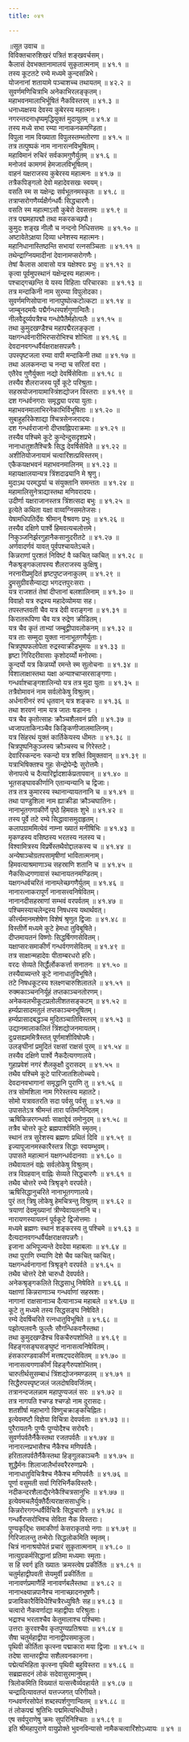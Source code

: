 ```yaml
---
title: ०४१

---
```

॥सूत उवाच ॥  
विविक्तचारुशिखरं पत्रितं शङ्खवर्चसम्।  
कैलासं देवभक्तानामालयं सुकृतात्मनाम् ॥ ४१.१ ॥  
तस्य कूटतटे रम्ये मध्यमे कुन्दसन्निभे।  
योजनानां शतायामे पञ्चाशच्च तथायतम् ॥ ४२.२ ॥  
सुवर्णमणिचित्राभि अनेकाभिरलङ्कृतम्।  
महाभवनमालाभिर्भूषितं नैकविस्तरम् ॥ ४१.३ ॥  
धनाध्यक्षस्य देवस्य कुबेरस्य महात्मनः।  
नगरन्तदनाधृष्यमृद्धियुक्तं मुदायुतम् ॥ ४१.४ ॥  
तस्य मध्ये सभा रम्या नानाकनकमण्डिता।  
विपुला नाम विख्याता विपुलस्तम्भतोरणा ॥ ४१.५ ॥  
तत्र तत्पुष्पकं नाम नानारत्नविभूषितम्।  
महाविमानं रुचिरं सर्वकामगुणैर्युतम् ॥ ४१.६ ॥  
मनोजवं कामगमं हेमजालविभूषितम्।  
वाहनं यक्षराजस्य कुबेरस्य महात्मनः ॥ ४१.७ ॥  
तत्रैकपिङ्गलो देवो महादेवसखः स्वयम्।  
वसति स्म स यक्षेन्द्रः सर्वभूतनमस्कृतः ॥ ४१.८ ॥  
तत्राप्सरोगणैर्य्यक्षैर्गन्धर्वैः सिद्धचारणैः।  
वसति स्म महात्माऽसौ कुबेरो देवसत्तमः ॥ ४१.९ ॥  
तत्र पद्ममहापद्मौ तथा मकरकच्छपौ।  
कुमुदः शङ्ख नीलौ च नन्दनो निधिसत्तमः ॥ ४१.१० ॥  
अष्टावेतेऽक्षया दिव्या धनेशस्य महात्मनः।  
महानिधानास्तिष्ठन्ति सभायां रत्नसञ्चिताः ॥ ४१.११ ॥  
तथेन्द्राग्नियमादीनां देवानामप्सरोगणैः।  
तेषां कैलास आवासो यत्र यक्षेश्वरः प्रभुः ॥ ४१.१२ ॥  
कृत्वा पूर्वमुपस्थानं यक्षेन्द्रस्य महात्मनः।  
पश्चाद्गच्छन्ति ये यस्य विहिताः परिचारकाः ॥ ४१.१३ ॥  
तत्र मन्दाकिनी नाम सुरम्या विपुलोदका।  
सुवर्णमणिसोपाना नानापुष्पोत्कटोत्कटा ॥ ४१.१४ ॥  
जाम्बूनदमयैः पद्मैर्गन्धस्पर्शगुणान्वितैः।  
नीलवैदूर्य्यपत्रैश्च गन्धोपैतैर्महोत्पलैः ॥ ४१.१५ ॥  
तथा कुमुदखण्डैश्च महापद्मैरलङ्कृता ।  
यक्षगन्धर्वनारीभिरप्सरोभिश्च शोभिता ॥ ४१.१६ ॥  
देवदानवगन्धर्वैर्यक्षराक्षसपन्नगैः।  
उपस्पृष्टजला रम्या वापी मन्दाकिनी तथा ॥ ४१.१७ ॥  
तथा अलकनन्दा च नन्दा च सरितां वरा ।  
एतैरेव गुणैर्युक्ता नद्यो देवर्षिसेविताः ॥ ४१.१८ ॥  
तस्यैव शैलराजस्य पूर्वे कूटे परिश्रुताः।  
सहस्रयोजनायामास्त्रिंशद्योजन विस्तराः ॥ ४१.१९ ॥  
दश गन्धर्वनगराः समृद्ध्या परया युताः।  
महाभवनमालाभिरनेकाभिर्विभूषिताः ॥ ४१.२० ॥  
सुबाहुहरिकेशाद्या श्चित्रसेनजरादयः।  
दश गन्धर्वराजानो दीप्तवह्निपराक्रमाः ॥ ४१.२१ ॥  
तस्यैव पश्चिमे कूटे कुन्देन्दुसदृशप्रभे।  
नानाधातुशतैश्चित्रैः सिद्ध देवर्षिसेविते ॥ ४१.२२ ॥  
अशीतियोजनायामं चत्वारिंशत्प्रविस्तरम्।  
एकैकयक्षभवनं महाभवनमालिनम् ॥ ४१.२३ ॥  
महायक्षालयान्यत्र त्रिंशदाढ्यानि मे श्रृणु।  
मुदाऽथ परमद्धर्या च संयुक्तानि समन्ततः ॥ ४१.२४ ॥  
महामालिसुनेत्राद्यास्तथा मणिवरादयः।  
उदीर्णा यक्षराजानस्तत्र त्रिंशत्सदा बभुः ॥ ४१.२५ ॥  
इत्येते कथिता यक्षा वाय्वग्निसमतेजसः।  
येषामधिपतिर्देवः श्रीमान् वैश्रवणः प्रभुः ॥ ४१.२६ ॥  
तस्यैव दक्षिणे पार्श्वे हिमवत्यचलोत्तमे।  
निकुञ्जनिर्झरगुहानैकसानुदरीतटे ॥ ४१.२७ ॥  
अर्णवादर्णवं यावत् पूर्वपश्चायतेऽचले।  
किन्नराणां पुरशतं निविष्टं वै व्कचित् व्कचित् ॥ ४१.२८ ॥  
नैकश्रृङ्गकलापस्य शैलराजस्य कुक्षिषु।  
नरनारीप्रमुदितं हृष्टपुष्टजनाकुलम् ॥ ४१.२९ ॥  
द्रुमसुग्रीवसैन्याद्या भगदत्तपुरःसराः ।  
यत्र राजशतं तेषां दीप्तानां बलशालिनाम् ॥ ४१.३० ॥  
विवाहो यत्र रुद्रस्य महादेव्योमया सह।  
तपस्तप्तवती चैव यत्र देवी वराङ्गना ॥ ४१.३१ ॥  
किरातरूपिणा चैव यत्र रुद्रेण क्रीडितम्।  
यत्र चैव कृतं ताभ्यां जम्बूद्वीपावलोकनम् ॥ ४१.३२ ॥  
यत्र ताः सम्मुदा युक्ता नानाभूतगणैर्युताः।  
चित्रपुष्पफलोपेता रुद्रस्याक्रीडभूमयः ॥ ४१.३३ ॥  
हृष्टा गिरिदरीवासाः कृशोदर्य्यो मनोरमाः।  
कुन्दर्यो यत्र किन्नर्य्यो रमन्ते स्म सुलोचनाः ॥ ४१.३४ ॥  
विशालाक्षास्तथा यक्षा अन्याश्चाप्सरसाङ्गणाः।  
गन्धर्वाश्चाङ्गशालिन्यो यत्र तत्र मुदा युताः ॥ ४१.३५ ॥  
तत्रैवोमावनं नाम सर्वलोकेषु विश्रुतम्।  
अर्धनारीनरं रुपं धृतवान् यत्र शङ्करः ॥ ४१.३६ ॥  
तथा शरवणं नाम यत्र जातः षडाननः ।  
यत्र चैव कृतोत्साहः क्रौञ्चशैलवनं प्रति ॥ ४१.३७ ॥  
ध्वजापताकिनञ्चैव किङ्किणीजालमालिनम्।  
यत्र सिंहरथं युक्तं कार्तिकेयस्य धीमतः ॥ ४१.३८ ॥  
चित्रपुष्पनिकुञ्जस्य क्रौञ्चस्य च गिरेस्तटे।  
देवारिस्कन्दनः स्कन्दो यत्र शक्तिं विमुक्तवान् ॥ ४१.३९ ॥  
यत्राभिषिक्तश्च गुहः सेन्द्रोपेन्द्रैः सुरोत्तमैः।  
सेनापत्ये च दैत्यारिर्द्वादशार्कप्रतापवान् ॥ ४१.४० ॥  
भूतसङ्घावकीर्णानि एतान्यन्यानि च द्विजाः।  
तत्र तत्र कुमारस्य स्थानान्यायतनानि च ॥ ४१.४१ ॥  
तथा पाण्डुशिला नाम ह्याक्रीडा क्रौञ्चघातिनः।  
नानाभूतगणाकीर्णे पृष्ठे हिमवतः शुभे ॥ ४१.४२ ॥  
तस्य पूर्वे तटे रम्ये सिद्धावासमुदाहृतम्।  
कलापग्राममित्येवं नाम्ना ख्यातं मनीषिभिः ॥ ४१.४३ ॥  
मृकण्डस्य वसिष्ठस्य भरतस्य नलस्य च।  
विश्वामित्रस्य विप्रर्षेस्तथैवोद्दालकस्य च ॥ ४१.४४ ॥  
अन्येषाञ्चोग्रतपसामृषीणां भावितात्मनाम्।  
हिमवत्याश्रमाणाञ्च सहस्राणि शतानि च ॥ ४१.४५ ॥  
नैकसिध्दगणावासं स्थानायतनमण्डितम्।  
यक्षगन्धर्वचरितं नानाम्लेच्छगणैर्युतम् ॥ ४१.४६ ॥  
नानारत्नाकरापूर्णं नानासत्त्वनिषेवितम्।  
नानानदीसहस्राणां सम्भवं वरपर्वतम् ॥ ४१.४७ ॥  
पश्चिमस्याचलेन्द्रस्य निषधस्य यथार्थवत्।  
कीर्त्त्यमानमशेषेण विशेषं श्रृणुत द्विजाः ॥ ४१.४८ ॥  
विस्तीर्णे मध्यमे कूटे हेमधा तुविबूषिते।  
दीप्तमायतनं विष्णोः सिद्धर्षिगणसेवितम्।  
यक्षाप्सरःसमाकीर्णं गन्धर्वगणसेवितम् ॥ ४१.४९ ॥  
तत्र साक्षान्महादेवः पीताम्बरधरो हरिः।  
वरदः सेव्यते सिर्द्धैर्लोककर्त्ता सनातनः ॥ ४१.५० ॥  
तस्यैवाब्यन्तरे कूटे नानाधातुविभूषिते।  
तटे निषधकूटस्य श्लक्ष्णचारुशिलातले ॥ ४१.५१ ॥  
रुक्मकाञ्चननिर्यूहं तप्तकाञ्चनतोरणम्।  
अनेकवलभीकूटप्रलोलीशतसङ्कटम् ॥ ४१.५२ ॥  
हर्म्यप्रासादमतुलं तप्तकाञ्चनभूषितम्।  
हर्म्यप्रासादबद्धञ्च मुदितञ्चातिविस्तरम् ॥ ४१.५३ ॥  
उद्यानमालाकलितं त्रिंशद्योजनमायतम्।  
दुःप्रसह्यममित्रैस्तत् पूर्णमाशीविषोपमैः।  
उलङ्घीनां प्रमुदितं रक्षसां राक्षसं पुरम् ॥ ४१.५४ ॥  
तस्यैव दक्षिणे पार्श्वे नैकदैत्यगणालये।  
गुहाप्रवेशं नगरं शैलकुक्षौ दुरासदम् ॥ ४१.५५ ॥  
तथैव पश्चिमे कूटे पारिजातशिलोच्चये।  
देवदानवभागानां समृद्धानि पुराणि तु ॥ ४१.५६ ॥  
तत्र सोमशिला नाम गिरेस्तस्य महातटे।  
सोमो यत्रावतरति सदा पर्वसु पर्वसु ॥ ४१.५७ ॥  
उपासतेऽत्र श्रीमन्तं तारा पतिमनिन्दितम्।  
ऋषिकिन्नरगन्धर्वाः साक्षाद्देवं तमोनुदम् ॥ ४१.५८ ॥  
तत्रैव चोत्तरे कूटे ब्रह्मपार्श्वमिति स्मृतम्।  
स्थानं तत्र सुरेशस्य ब्रह्मणः प्रथितं दिवि ॥ ४१.५९ ॥  
इज्यापूजानमस्कारैस्तत्र सिद्धाः स्वयम्भुवम्।  
उपासते महात्मानं यक्षगन्धर्वदानवाः ॥ ४१.६० ॥  
तथैवायतनं वह्नेः सर्वलोकेषु विश्रुतम्।  
तत्र विग्रहवान् वाह्निः सेव्यते सिद्धचारणैः ॥ ४१.६१ ॥  
तथैव चोत्तरे रम्ये त्रिश्रृङ्गे वरपर्वते।  
ऋषिसिद्धानुचरिते नानाभूतगणालये।  
पुरं तत् त्रिषु लोकेषु हेमचित्रन्तु विश्रुतम् ॥ ४१.६२ ॥  
त्रयाणां देवमुख्यानां त्रीण्येवायतनानि च।  
नारायणस्यायतनं पूर्वकूटे द्विजोत्तमाः ।  
मध्यमे ब्रह्मणः स्थानं शङ्करस्य तु पश्चिमे ॥ ४१.६३ ॥  
दैत्यदानवगन्धर्वैर्यक्षराक्षसपन्नगैः।  
इजाना अभिपूज्यन्ते देवदेवा महाबलाः ॥ ४१.६४ ॥  
तथा पुराणि रम्याणि देशे चैव व्कचित् व्कचित्।  
यक्षगन्धर्वनागानां त्रिश्रृङ्गे वरपर्वते ॥ ४१.६५ ॥  
तथैव चोत्तरे देशे चारुधौ देवपर्वते।  
अनेकश्रृङ्गकलिते सिद्धसाधु निषेविते ॥ ४१.६६ ॥  
यक्षाणां किन्नराणाञ्च गन्धर्वाणां सहस्रशः।  
नागानां राक्षसानाञ्च दैत्यानाञ्च महाबले ॥ ४१.६७ ॥  
कूटे तु मध्यमे तस्य सिद्धसङ्घ निषेविते।  
रम्ये देवर्षिचरिते रत्नधातुविभूषिते ॥ ४१.६८ ॥  
पझोत्पलवनैः फुल्लैः सौगन्धिकवनैस्तथा।  
तथा कुमुदखण्डैश्च विकचैरुपशोभिते ॥ ४१.६९ ॥  
विहङ्गसङ्घसङ्घुष्टं नानासत्वनिषेवितम्।  
हंसकारण्डवाकीर्णं मत्तषट्‌पदसेवितम् ॥ ४१.७० ॥  
नानासत्वगणाकीर्णं विहङ्गैरुपशोभितम्।  
चारुतीर्थसुसम्बाधं त्रिंशद्योजनमण्डलम् ॥ ४१.७१ ॥  
सिद्धैरुपस्पृष्टजलं जलदोषविवर्जितम्।  
तत्रानन्दजलन्नाम महापुण्यजलं सरः ॥ ४१.७२ ॥  
तत्र नागपति श्चण्ड श्चण्डो नाम दुरासदः।  
शतशीर्षा महाभागो विष्णुचक्राङ्कचिह्नितः।  
इत्येवमष्टौ विज्ञेया विचित्रा देवपर्वताः ॥ ४१.७३ ॥।  
पुरैरायतनैः पुण्यैः पुण्योदैश्च सरोवरैः।  
सुवर्णपर्वतैर्नैकैस्तथा रजतपर्वतैः ॥ ४१.७४ ॥  
नानारत्नप्रभासैश्च नैकैश्च मणिपर्वतैः।  
हरितालपर्वतैर्नैकैस्तथा हिङ्गुलकाञ्चनैः ॥ ४१.७५ ॥  
शुद्धैर्मनः शिलाजालैर्भास्वरैररुणप्रभैः ।  
नानाधातुविचित्रैश्च नैकैश्च मणिपर्वतैः ॥ ४१.७६ ॥  
पूर्णा वसुमती सर्वा गिरिभिर्नैकविस्तरैः।  
नदीकन्दरशैलाद्यैरनेकैश्चित्रसानुभिः ॥ ४१.७७ ॥  
इत्येवमचलैर्युक्तैर्दैत्यराक्षससाधुभिः।  
किन्नरोरगगन्धर्वैर्विचित्रैः सिद्धचारणैः ॥ ४१.७८ ॥  
गन्धर्वैरप्सरोभिश्च सेविता नैक विस्तराः।  
पुण्यकृद्भिः समाकीर्णा केसराकृतयो नगाः ॥ ४१.७९ ॥  
गिरिजालन्तु तन्मेरोः सिद्धलोकमिति स्मृतम्।  
चित्रं नानाश्रयोपेतं प्रचारं सुकृतात्मनाम् ॥ ४१.८० ॥  
नात्युग्रकर्मसिद्धानां प्रतिमा मध्यमाः स्मृताः।  
स हि स्वर्ग इति ख्यातः क्रमस्त्वेष प्रकीर्तितः ॥ ४१.८१ ॥  
चतुर्महाद्वीपवती सेयमुर्वी प्रकीर्तिता ॥  
नानावर्णप्रमाणैर्हि नानावर्णबलैस्तथा ॥ ४१.८२ ॥  
नानाभक्ष्यान्नपानैश्च नानाच्छादनभूषणैः।  
प्रजाविकारैर्विविधैश्चित्रैरध्युषितैः सह॥ ४१.८३ ॥  
चत्वारो नैकवर्णाद्या महाद्वीपाः परिश्रुताः।  
भद्राश्च भरताश्चैव केतुमालाश्च पश्चिमाः।  
उत्तराः कुरवश्चैव कृतपुण्यप्रतिश्रयाः ॥ ४१.८४ ॥  
सैषा चतुर्महाद्वीपा नानाद्वीपसमाकुला।  
पृथिवी कीर्तिता कृत्स्ना पद्माकारा मया द्विजाः ॥ ४१.८५ ॥  
तदेषा सान्तरद्वीपा सशैलवनकानना।  
पद्मेत्यभिहिता कृत्स्ना पृथिवी बहुविस्तरा ॥ ४१.८६ ॥  
सब्रह्मसदनं लोकं सदेवासुरमानुषम्।  
त्रिलोकमिति विख्यातं यत्सत्त्वैर्व्यवहार्यते ॥ ४१.८७ ॥  
चन्द्रादित्यावतप्तं यत्तज्जगत् परिगीयते।  
गन्धवर्णरसोपेतं शब्दस्पर्शगुणान्वितम् ॥ ४१.८८ ॥  
तं लोकपद्मं श्रुतिभिः पद्ममित्यभिधीयते।  
एष सर्वपुराणेषु क्रमः सुपरिनिश्चितः ॥ ४१.८९ ॥  
इति श्रीमहापुराणे वायुप्रोक्ते भुवनविन्यासो नामैकचत्वारिंशोऽध्यायः ॥ ४१ ॥